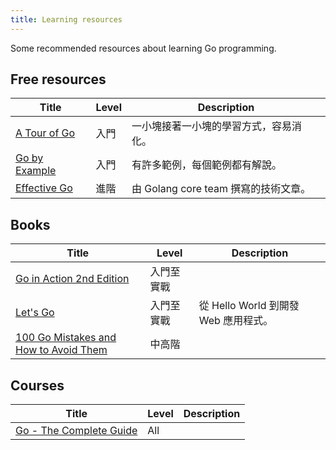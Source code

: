 ```yaml
---
title: Learning resources
---
```


Some recommended resources about learning Go programming.

## Free resources

| Title | Level | Description |
|-------|-------|-------------|
| [A Tour of Go](https://go.dev/tour/) | 入門 | 一小塊接著一小塊的學習方式，容易消化。 |
| [Go by Example](https://gobyexample.com/) | 入門 | 有許多範例，每個範例都有解說。 |
| [Effective Go](https://go.dev/doc/effective_go) | 進階 | 由 Golang core team 撰寫的技術文章。 |

## Books

| Title | Level | Description |
|-------|-------|-------------|
| [Go in Action 2nd Edition](https://www.manning.com/books/go-in-action-second-edition) | 入門至實戰 | |
| [Let's Go](https://lets-go.alexedwards.net/) | 入門至實戰 | 從 Hello World 到開發 Web 應用程式。 |
| [100 Go Mistakes and How to Avoid Them](https://100go.co/book/) | 中高階 | |

## Courses

| Title | Level | Description |
|-------|-------|-------------|
| [Go - The Complete Guide](https://www.udemy.com/course/go-the-complete-guide/) | All | |
